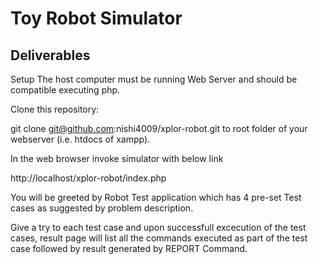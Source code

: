 Toy Robot Simulator
===================

Deliverables
------------
Setup
The host computer must be running Web Server and should be compatible executing php.

Clone this repository:

git clone git@github.com:nishi4009/xplor-robot.git to root folder of your webserver (i.e. htdocs of xampp).

In the web browser invoke simulator with below link

http://localhost/xplor-robot/index.php

You will be greeted by Robot Test application which has 4 pre-set Test cases as suggested by problem description.

Give a try to each test case and upon successfull excecution of the test cases, result page will list all the commands executed as part of the test case
followed by result generated by REPORT Command.
